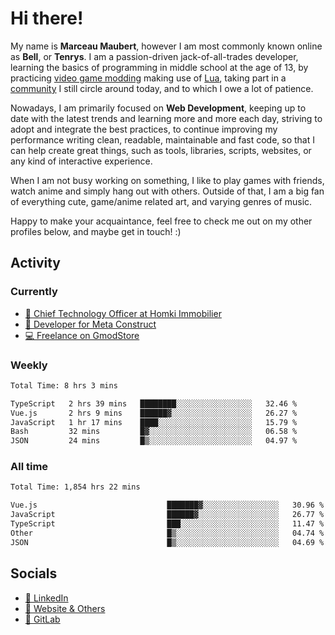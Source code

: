 # Hi there!

My name is **Marceau Maubert**, however I am most commonly known online as **Bell**, or **Tenrys**. I am a passion-driven jack-of-all-trades developer, learning the basics of programming in middle school at the age of 13, by practicing [video game modding](https://garrysmod.com) making use of [Lua](https://lua.org), taking part in a [community](https://metastruct.net) I still circle around today, and to which I owe a lot of patience.

Nowadays, I am primarily focused on **Web Development**, keeping up to date with the latest trends and learning more and more each day, striving to adopt  and integrate the best practices, to continue improving my performance writing clean, readable, maintainable and fast code, so that I can help create great things, such as tools, libraries, scripts, websites, or any kind of interactive experience.

When I am not busy working on something, I like to play games with friends, watch anime and simply hang out with others. Outside of that, I am a big fan of everything cute, game/anime related art, and varying genres of music.

Happy to make your acquaintance, feel free to check me out on my other profiles below, and maybe get in touch! :)

## Activity

### Currently

- [🏢 Chief Technology Officer at Homki Immobilier](https://homki-immobilier.com)
- [🎈 Developer for Meta Construct](https://metastruct.net)
- [💻 Freelance on GmodStore](https://www.gmodstore.com/users/Tenrys)

### Weekly
<!--START_SECTION:wakaWeekly-->

```txt
Total Time: 8 hrs 3 mins

TypeScript   2 hrs 39 mins   ████████░░░░░░░░░░░░░░░░░   32.46 %
Vue.js       2 hrs 9 mins    ██████▓░░░░░░░░░░░░░░░░░░   26.27 %
JavaScript   1 hr 17 mins    ████░░░░░░░░░░░░░░░░░░░░░   15.79 %
Bash         32 mins         █▓░░░░░░░░░░░░░░░░░░░░░░░   06.58 %
JSON         24 mins         █▒░░░░░░░░░░░░░░░░░░░░░░░   04.97 %
```

<!--END_SECTION:wakaWeekly-->

### All time
<!--START_SECTION:wakaTotal-->

```txt
Total Time: 1,854 hrs 22 mins

Vue.js                             ███████▓░░░░░░░░░░░░░░░░░   30.96 %
JavaScript                         ██████▓░░░░░░░░░░░░░░░░░░   26.77 %
TypeScript                         ███░░░░░░░░░░░░░░░░░░░░░░   11.47 %
Other                              █▒░░░░░░░░░░░░░░░░░░░░░░░   04.74 %
JSON                               █▒░░░░░░░░░░░░░░░░░░░░░░░   04.69 %
```

<!--END_SECTION:wakaTotal-->

## Socials

- [👔 LinkedIn](https://www.linkedin.com/in/marceau-maubert)
- [🔗 Website & Others](https://bell.moe)
- [🦊 GitLab](https://gitlab.com/Tenrys)
